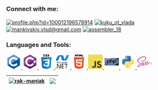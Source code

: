 <h3 align="left">Connect with me:</h3>
<p align="left">
<a href="https://fb.com/profile.php?id=100012196578914" target="blank"><img align="center" src="https://raw.githubusercontent.com/rahuldkjain/github-profile-readme-generator/master/src/images/icons/Social/facebook.svg" alt="profile.php?id=100012196578914" height="30" width="40" /></a>
<a href="https://instagram.com/kuku_ot_vlada" target="blank"><img align="center" src="https://raw.githubusercontent.com/rahuldkjain/github-profile-readme-generator/master/src/images/icons/Social/instagram.svg" alt="kuku_ot_vlada" height="30" width="40" /></a>
<a href="https://mail.google.com/mail/u/0/?fs=1&tf=cm&source=mailto&to=mankivskiy.vlsd@gmail.com" target="blank"><img align="center" src="https://camo.githubusercontent.com/dbab71871d0983dad651385ed50ccc2882e3832f9d0f424f51ba5e9fcc143af0/68747470733a2f2f75706c6f61642e77696b696d656469612e6f72672f77696b6970656469612f636f6d6d6f6e732f382f38632f476d61696c5f49636f6e5f253238323031332d323032302532392e737667" data-canonical-src="https://upload.wikimedia.org/wikipedia/commons/8/8c/Gmail_Icon_%282013-2020%29.svg" alt="mankivskiy.vlsd@gmail.com" height="30" width="40" /></a>
<a href="https://t.me/assembler_18" target="blank"><img align="center" src="https://user-images.githubusercontent.com/49933115/139837223-bf23d3a9-4638-4e17-994a-ac8678d5f517.png" alt="assembler_18" height="30" width="40" /></a>

</p>

<h3 align="left">Languages and Tools:</h3>
<p align="left">  <a href="https://www.cprogramming.com/" target="_blank" rel="noreferrer"> <img src="https://raw.githubusercontent.com/devicons/devicon/master/icons/c/c-original.svg" alt="c" width="40" height="40"/> </a> <a href="https://www.w3schools.com/cs/" target="_blank" rel="noreferrer"> <img src="https://raw.githubusercontent.com/devicons/devicon/master/icons/csharp/csharp-original.svg" alt="csharp" width="40" height="40"/> </a> <a href="https://www.w3schools.com/css/" target="_blank" rel="noreferrer"> <img src="https://raw.githubusercontent.com/devicons/devicon/master/icons/css3/css3-original-wordmark.svg" alt="css3" width="40" height="40"/> </a> <a href="https://dotnet.microsoft.com/" target="_blank" rel="noreferrer"> <img src="https://raw.githubusercontent.com/devicons/devicon/master/icons/dot-net/dot-net-original-wordmark.svg" alt="dotnet" width="40" height="40"/> </a> <a href="https://www.w3.org/html/" target="_blank" rel="noreferrer"> <img src="https://raw.githubusercontent.com/devicons/devicon/master/icons/html5/html5-original-wordmark.svg" alt="html5" width="40" height="40"/> </a> <a href="https://developer.mozilla.org/en-US/docs/Web/JavaScript" target="_blank" rel="noreferrer"> <img src="https://raw.githubusercontent.com/devicons/devicon/master/icons/javascript/javascript-original.svg" alt="javascript" width="40" height="40"/> </a> <a href="https://www.php.net" target="_blank" rel="noreferrer"> <img src="https://raw.githubusercontent.com/devicons/devicon/master/icons/php/php-original.svg" alt="php" width="40" height="40"/> </a> <a href="https://www.python.org" target="_blank" rel="noreferrer"> <img src="https://raw.githubusercontent.com/devicons/devicon/master/icons/python/python-original.svg" alt="python" width="40" height="40"/> </a> <a href="https://sass-lang.com" target="_blank" rel="noreferrer"> <img src="https://raw.githubusercontent.com/devicons/devicon/master/icons/sass/sass-original.svg" alt="sass" width="40" height="40"/> </a> </p>

<table>
<thead>
<tr>
<th><a href="https://github.com/RAK-MANIAK/RAK-MANIAK"><img align="center" src="https://github-readme-stats.vercel.app/api?username=rak-maniak&amp;show_icons=true&amp;theme=buefy&amp;hide_border=true" alt="rak-maniak" style="max-width: 100%;"></a></th>
<th><a href="https://github.com/RAK-MANIAK/RAK-MANIAK"><img align="center" src="https://github-readme-stats.vercel.app/api/top-langs/?username=rak-maniak&amp;layout=compact&amp;theme=buefy&amp;hide_border=true" style="max-width: 100%;"></a></th>
</tr>
</thead>
</table>
